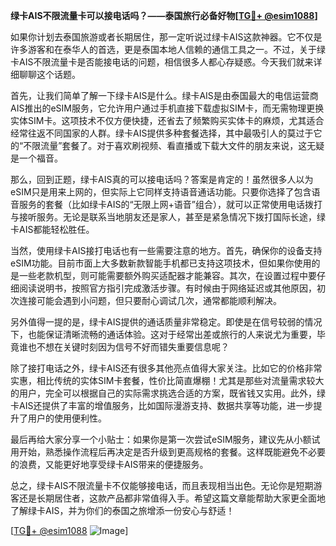 **绿卡AIS不限流量卡可以接电话吗？——泰国旅行必备好物[[TG💪+ @esim1088](https://t.me/s/esim1088)]**

如果你计划去泰国旅游或者长期居住，那一定听说过绿卡AIS这款神器。它不仅是许多游客和在泰华人的首选，更是泰国本地人信赖的通信工具之一。不过，关于绿卡AIS不限流量卡是否能接电话的问题，相信很多人都心存疑惑。今天我们就来详细聊聊这个话题。

首先，让我们简单了解一下绿卡AIS是什么。绿卡AIS是由泰国最大的电信运营商AIS推出的eSIM服务，它允许用户通过手机直接下载虚拟SIM卡，而无需物理更换实体SIM卡。这项技术不仅方便快捷，还省去了频繁购买实体卡的麻烦，尤其适合经常往返不同国家的人群。绿卡AIS提供多种套餐选择，其中最吸引人的莫过于它的“不限流量”套餐了。对于喜欢刷视频、看直播或下载大文件的朋友来说，这无疑是一个福音。

那么，回到正题，绿卡AIS真的可以接电话吗？答案是肯定的！虽然很多人以为eSIM只是用来上网的，但实际上它同样支持语音通话功能。只要你选择了包含语音服务的套餐（比如绿卡AIS的“无限上网+语音”组合），就可以正常使用电话拨打与接听服务。无论是联系当地朋友还是家人，甚至是紧急情况下拨打国际长途，绿卡AIS都能轻松胜任。

当然，使用绿卡AIS接打电话也有一些需要注意的地方。首先，确保你的设备支持eSIM功能。目前市面上大多数新款智能手机都已支持这项技术，但如果你使用的是一些老款机型，则可能需要额外购买适配器才能兼容。其次，在设置过程中要仔细阅读说明书，按照官方指引完成激活步骤。有时候由于网络延迟或其他原因，初次连接可能会遇到小问题，但只要耐心调试几次，通常都能顺利解决。

另外值得一提的是，绿卡AIS提供的通话质量非常稳定。即使是在信号较弱的情况下，也能保证清晰流畅的通话体验。这对于经常出差或旅行的人来说尤为重要，毕竟谁也不想在关键时刻因为信号不好而错失重要信息呢？

除了接打电话之外，绿卡AIS还有很多其他亮点值得大家关注。比如它的价格非常实惠，相比传统的实体SIM卡套餐，性价比简直爆棚！尤其是那些对流量需求较大的用户，完全可以根据自己的实际需求挑选合适的方案，既省钱又实用。此外，绿卡AIS还提供了丰富的增值服务，比如国际漫游支持、数据共享等功能，进一步提升了用户的使用便利性。

最后再给大家分享一个小贴士：如果你是第一次尝试eSIM服务，建议先从小额试用开始，熟悉操作流程后再决定是否升级到更高规格的套餐。这样既能避免不必要的浪费，又能更好地享受绿卡AIS带来的便捷服务。

总之，绿卡AIS不限流量卡不仅能够接电话，而且表现相当出色。无论你是短期游客还是长期居住者，这款产品都非常值得入手。希望这篇文章能帮助大家更全面地了解绿卡AIS，并为你们的泰国之旅增添一份安心与舒适！

[[TG💪+ @esim1088](https://t.me/s/esim1088) ![Image](https://i.postimg.cc/4NQfJmqS/Snipaste-2025-05-13-00-14-12.png)]